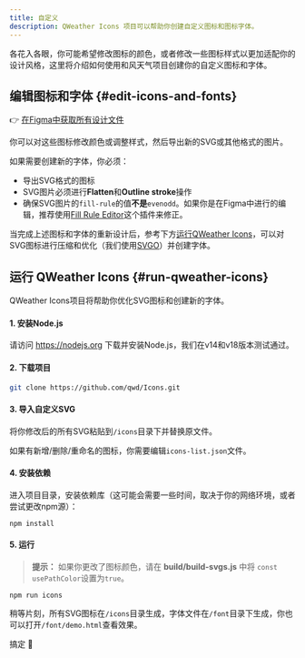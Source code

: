 ```yaml
---
title: 自定义
description: QWeather Icons 项目可以帮助你创建自定义图标和图标字体。
---
```


各花入各眼，你可能希望修改图标的颜色，或者修改一些图标样式以更加适配你的设计风格，这里将介绍如何使用和风天气项目创建你的自定义图标和字体。

## 编辑图标和字体 {#edit-icons-and-fonts}

👉 [在Figma中获取所有设计文件](https://www.figma.com/community/file/1196353857920331062)

你可以对这些图标修改颜色或调整样式，然后导出新的SVG或其他格式的图片。

如果需要创建新的字体，你必须：

- 导出SVG格式的图标
- SVG图片必须进行**Flatten**和**Outline stroke**操作
- 确保SVG图片的`fill-rule`的值**不是**`evenodd`。如果你是在Figma中进行的编辑，推荐使用[Fill Rule Editor](https://www.figma.com/community/plugin/771155994770327940)这个插件来修正。

当完成上述图标和字体的重新设计后，参考下方[运行QWeather Icons](#run-qweather-icons)，可以对SVG图标进行压缩和优化（我们使用[SVGO](https://github.com/svg/svgo)）并创建字体。

## 运行 QWeather Icons {#run-qweather-icons}

QWeather Icons项目将帮助你优化SVG图标和创建新的字体。

#### 1. 安装Node.js

请访问 <https://nodejs.org> 下载并安装Node.js，我们在v14和v18版本测试通过。

#### 2. 下载项目

```sh
git clone https://github.com/qwd/Icons.git
```

#### 3. 导入自定义SVG

将你修改后的所有SVG粘贴到`/icons`目录下并替换原文件。

如果有新增/删除/重命名的图标，你需要编辑`icons-list.json`文件。

#### 4. 安装依赖

进入项目目录，安装依赖库（这可能会需要一些时间，取决于你的网络环境，或者尝试更改npm源）：

```
npm install
```

#### 5. 运行

> **提示：** 如果你更改了图标颜色，请在 **build/build-svgs.js** 中将 `const usePathColor`设置为`true`。

```
npm run icons
```

稍等片刻，所有SVG图标在`/icons`目录生成，字体文件在`/font`目录下生成，你也可以打开`/font/demo.html`查看效果。

搞定 🎉
